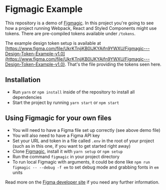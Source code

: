 # Figmagic Example

This repository is a demo of [Figmagic](https://github.com/mikaelvesavuori/figmagic). In this project you're going to see how a project running Webpack, React and Styled Components might use tokens. There are pre-compiled tokens available under `/tokens`.

The example design token setup is available at [https://www.figma.com/file/UkrKTnjjKB0lJKYAifn9YWXU/Figmagic---Design-Token-Example-v1.0](https://www.figma.com/file/UkrKTnjjKB0lJKYAifn9YWXU/Figmagic---Design-Token-Example-v1.0). That's the file providing the tokens seen here.

## Installation

- Run `yarn` or `npm install` inside of the repository to install all dependencies
- Start the project by running `yarn start` or `npm start`

## Using Figmagic for your own files

- You will need to have a Figma file set up correctly (see above demo file)
- You will also need to have a Figma API key
- Set your URL and token in a file called `.env` in the root of your project (such as in this one, if you want to get started right away)
- Clone [Figmagic](https://github.com/mikaelvesavuori/figmagic), install it with `yarn setup` or `npm setup`
- Run the command `figmagic` in your project directory
- To run local Figmagic with arguments, it could be done like `npm run figmagic -- --debug -f em` to set debug mode and grabbing fonts in `em` units

Read more on the [Figma developer site](https://www.figma.com/developers/docs) if you need any further information.
